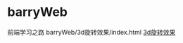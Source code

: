 # barryWeb
前端学习之路
barryWeb/3d旋转效果/index.html
<a href="https://github.com/Barryyang1119/barryWeb/blob/master/3d%E6%97%8B%E8%BD%AC%E6%95%88%E6%9E%9C/index.html">3d旋转效果</a>

